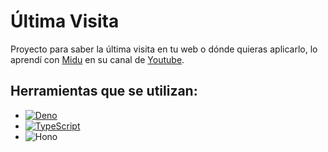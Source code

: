 # Última Visita

Proyecto para saber la última visita en tu web o dónde quieras aplicarlo, lo aprendí con [Midu](https://https://github.com/midudev) en su canal de [Youtube](https://www.youtube.com/@midulive).

## Herramientas que se utilizan:
- [![Deno](https://img.shields.io/badge/Deno-000000?style=flat&logo=deno&logoColor=white)](https://deno.land/)
- [![TypeScript](https://img.shields.io/badge/TypeScript-007ACC?style=flat&logo=typescript&logoColor=white)](https://www.typescriptlang.org/)
- ![Hono](https://img.shields.io/badge/Hono-your_color_here?style=flat)


